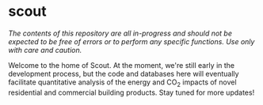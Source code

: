scout
======
*The contents of this repository are all in-progress and should not be expected to be free of errors or to perform any specific functions. Use only with care and caution.*

Welcome to the home of Scout. At the moment, we're still early in the development process, but the code and databases here will eventually facilitate quantitative analysis of the energy and CO<sub>2</sub> impacts of novel residential and commercial building products. Stay tuned for more updates!
